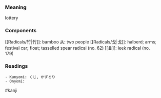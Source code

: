 ### Meaning

lottery

### Components

[[Radicals/竹|竹]]: bamboo 从: two people [[Radicals/戈|戈]]: halberd; arms; festival car; float; tasselled spear radical (no. 62) [[韭]]: leek radical (no. 179)

### Readings

```
- Kunyomi: くじ, かずとり
- Onyomi: 
```

#kanji